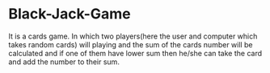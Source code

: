 # Black-Jack-Game
It is a cards game. In which two players(here the user and computer which takes random cards) will playing and the sum of the cards number will be calculated and if one of them have lower sum then he/she can take the card and add the number to their sum. 

